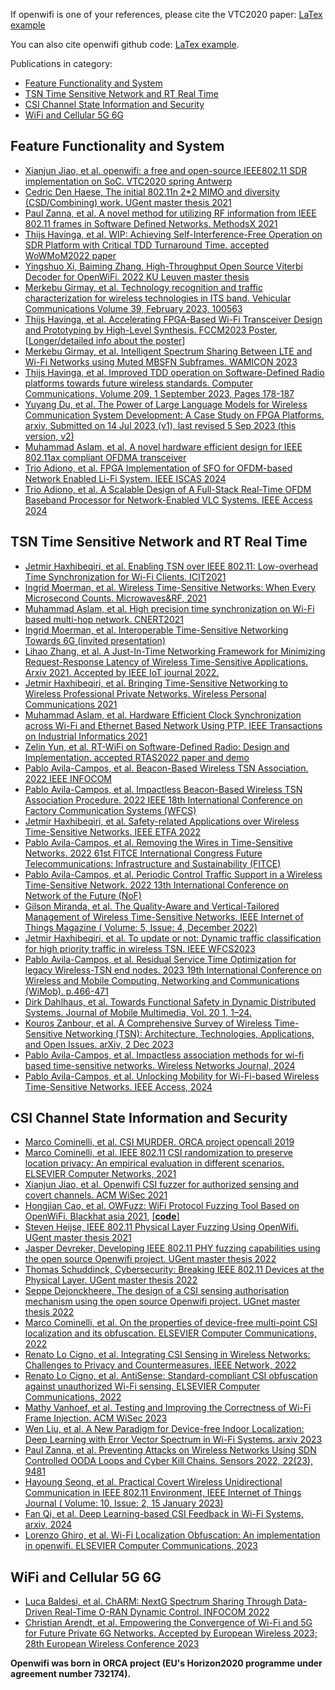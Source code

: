 <!--
Author: Xianjun jiao
SPDX-FileCopyrightText: 2021 UGent
SPDX-License-Identifier: AGPL-3.0-or-later
-->

If openwifi is one of your references, please cite the VTC2020 paper: [LaTex example](cite-openwifi-vtc-paper.md)

You can also cite openwifi github code: [LaTex example](cite-openwifi-github-code.md).

Publications in category:
- [Feature Functionality and System](#Feature-Functionality-and-System)
- [TSN Time Sensitive Network and RT Real Time](#TSN-Time-Sensitive-Network-and-RT-Real-Time)
- [CSI Channel State Information and Security](#CSI-Channel-State-Information-and-Security)
- [WiFi and Cellular 5G 6G](#WiFi-and-Cellular-5G-6G)

## Feature Functionality and System
- [Xianjun Jiao, et al. openwifi: a free and open-source IEEE802.11 SDR implementation on SoC. VTC2020 spring Antwerp](https://www.orca-project.eu/wp-content/uploads/sites/4/2020/03/openwifi-vtc-antwerp-PID1249076.pdf)
- [Cedric Den Haese, The initial 802.11n 2*2 MIMO and diversity (CSD/Combining) work. UGent master thesis 2021](https://github.com/open-sdr/openwifi-hw-img/raw/master/doc_repo/Cedric_Den_Haese_masterproef.pdf)
- [Paul Zanna, et al. A novel method for utilizing RF information from IEEE 802.11 frames in Software Defined Networks. MethodsX 2021](https://www.sciencedirect.com/science/article/pii/S2215016121003368)
- [Thijs Havinga, et al. WIP: Achieving Self-Interference-Free Operation on SDR Platform with Critical TDD Turnaround Time. accepted WoWMoM2022 paper](https://arxiv.org/abs/2204.07354)
- [Yingshuo Xi, Baiming Zhang. High-Throughput Open Source Viterbi Decoder for OpenWiFi. 2022 KU Leuven master thesis](https://github.com/BaimingZhang26213/viterbi_decoder)
- [Merkebu Girmay, et al. Technology recognition and traffic characterization for wireless technologies in ITS band. Vehicular Communications Volume 39, February 2023, 100563](https://doi.org/10.1016/j.vehcom.2022.100563)
- [Thijs Havinga, et al. Accelerating FPGA-Based Wi-Fi Transceiver Design and Prototyping by High-Level Synthesis. FCCM2023 Poster](https://github.com/open-sdr/openwifi-hw-img/raw/master/doc_repo/Thijs-FCCM2023-poster.jpg), [[Longer/detailed info about the poster](https://arxiv.org/abs/2305.13351)]
- [Merkebu Girmay, et al. Intelligent Spectrum Sharing Between LTE and Wi-Fi Networks using Muted MBSFN Subframes. WAMICON 2023](https://ieeexplore.ieee.org/abstract/document/10124903)
- [Thijs Havinga, et al. Improved TDD operation on Software-Defined Radio platforms towards future wireless standards. Computer Communications, Volume 209, 1 September 2023, Pages 178-187](https://doi.org/10.1016/j.comcom.2023.06.026)
- [Yuyang Du, et al. The Power of Large Language Models for Wireless Communication System Development: A Case Study on FPGA Platforms. arxiv, Submitted on 14 Jul 2023 (v1), last revised 5 Sep 2023 (this version, v2)](https://arxiv.org/abs/2307.07319)
- [Muhammad Aslam, et al. A novel hardware efficient design for IEEE 802.11ax compliant OFDMA transceiver](https://www.sciencedirect.com/science/article/pii/S0140366424000926?dgcid=coauthor)
- [Trio Adiono, et al. FPGA Implementation of SFO for OFDM-based Network Enabled Li-Fi System. IEEE ISCAS 2024](https://ieeexplore.ieee.org/abstract/document/10557957)
- [Trio Adiono, et al. A Scalable Design of A Full-Stack Real-Time OFDM Baseband Processor for Network-Enabled VLC Systems. IEEE Access 2024](https://ieeexplore.ieee.org/document/10589620)

## TSN Time Sensitive Network and RT Real Time
- [Jetmir Haxhibeqiri, et al. Enabling TSN over IEEE 802.11: Low-overhead Time Synchronization for Wi-Fi Clients. ICIT2021](https://biblio.ugent.be/publication/8700714/file/8700715.pdf)
- [Ingrid Moerman, et al. Wireless Time-Sensitive Networks: When Every Microsecond Counts. Microwaves&RF, 2021](https://www.mwrf.com/technologies/systems/article/21164984/wireless-timesensitive-networks-when-every-microsecond-counts)
- [Muhammad Aslam, et al. High precision time synchronization on Wi-Fi based multi-hop network. CNERT2021](https://biblio.ugent.be/publication/8709058/file/8709060.pdf)
- [Ingrid Moerman, et al. Interoperable Time-Sensitive Networking Towards 6G (invited presentation)](https://biblio.ugent.be/publication/8719532/file/8719533.pdf)
- [Lihao Zhang, et al. A Just-In-Time Networking Framework for Minimizing Request-Response Latency of Wireless Time-Sensitive Applications. Arxiv 2021. Accepted by IEEE IoT journal 2022.](https://arxiv.org/abs/2109.03032)
- [Jetmir Haxhibeqiri, et al. Bringing Time-Sensitive Networking to Wireless Professional Private Networks. Wireless Personal Communications 2021](https://link.springer.com/article/10.1007/s11277-021-09056-0)
- [Muhammad Aslam, et al. Hardware Efficient Clock Synchronization across Wi-Fi and Ethernet Based Network Using PTP. IEEE Transactions on Industrial Informatics 2021](https://ieeexplore.ieee.org/document/9573364)
- [Zelin Yun, et al. RT-WiFi on Software-Defined Radio: Design and Implementation. accepted RTAS2022 paper and demo](https://arxiv.org/abs/2203.10390)
- [Pablo Avila-Campos, et al. Beacon-Based Wireless TSN Association. 2022 IEEE INFOCOM](https://imec-publications.be/bitstream/handle/20.500.12860/40111/8126_acc.pdf?sequence=2)
- [Pablo Avila-Campos, et al. Impactless Beacon-Based Wireless TSN Association Procedure. 2022 IEEE 18th International Conference on Factory Communication Systems (WFCS)](https://ieeexplore.ieee.org/abstract/document/9779186)
- [Jetmir Haxhibeqiri, et al. Safety-related Applications over Wireless Time-Sensitive Networks. IEEE ETFA 2022](https://biblio.ugent.be/publication/8770625/file/8770627.pdf)
- [Pablo Avila-Campos, et al. Removing the Wires in Time-Sensitive Networks. 2022 61st FITCE International Congress Future Telecommunications: Infrastructure and Sustainability (FITCE)](https://ieeexplore.ieee.org/abstract/document/9934268)
- [Pablo Avila-Campos, et al. Periodic Control Traffic Support in a Wireless Time-Sensitive Network. 2022 13th International Conference on Network of the Future (NoF)](https://ieeexplore.ieee.org/document/9942586)
- [Gilson Miranda, et al. The Quality-Aware and Vertical-Tailored Management of Wireless Time-Sensitive Networks. IEEE Internet of Things Magazine ( Volume: 5, Issue: 4, December 2022)](https://ieeexplore.ieee.org/abstract/document/10012491)
- [Jetmir Haxhibeqiri, et al. To update or not: Dynamic traffic classification for high priority traffic in wireless TSN. IEEE WFCS2023](http://hdl.handle.net/1854/LU-01GZNGJFAJQRM3NX7FY5VRB4MR)
- [Pablo Avila-Campos, et al. Residual Service Time Optimization for legacy Wireless-TSN end nodes. 2023 19th International Conference on Wireless and Mobile Computing, Networking and Communications (WiMob). p.466-471](https://ieeexplore.ieee.org/document/10187722)
- [Dirk Dahlhaus, et al. Towards Functional Safety in Dynamic Distributed Systems. Journal of Mobile Multimedia, Vol. 20 1, 1–24.](https://biblio.ugent.be/publication/01HGD7JAZY0YAQ1T13HQV35JC0/file/01HGD7PD2WRP9QW7J1G964Z6Y7.pdf)
- [Kouros Zanbour, et al. A Comprehensive Survey of Wireless Time-Sensitive Networking (TSN): Architecture, Technologies, Applications, and Open Issues. arXiv, 2 Dec 2023](https://arxiv.org/abs/2312.01204)
- [Pablo Avila-Campos, et al. Impactless association methods for wi-fi based time-sensitive networks. Wireless Networks Journal, 2024](https://trebuchet.public.springernature.app/get_content/5ddce362-b52a-4591-8eca-3e2e1b201114?utm_source=rct_congratemailt&utm_medium=email&utm_campaign=nonoa_20240221&utm_content=10.1007/s11276-024-03681-w)
- [Pablo Avila-Campos, et al. Unlocking Mobility for Wi-Fi-based Wireless Time-Sensitive Networks. IEEE Access, 2024](https://ieeexplore.ieee.org/document/10443947)

## CSI Channel State Information and Security
- [Marco Cominelli, et al. CSI MURDER. ORCA project opencall 2019](https://ans.unibs.it/projects/csi-murder/)
- [Marco Cominelli, et al. IEEE 802.11 CSI randomization to preserve location privacy: An empirical evaluation in different scenarios. ELSEVIER Computer Networks, 2021](https://www.sciencedirect.com/science/article/abs/pii/S138912862100102X)
- [Xianjun Jiao, et al. Openwifi CSI fuzzer for authorized sensing and covert channels. ACM WiSec 2021](https://dl.acm.org/doi/pdf/10.1145/3448300.3468255)
- [Hongjian Cao, et al. OWFuzz: WiFi Protocol Fuzzing Tool Based on OpenWiFi. Blackhat asia 2021](https://www.blackhat.com/asia-21/arsenal/schedule/#owfuzz-wifi-protocol-fuzzing-tool-based-on-openwifi-22569), [[**code**]](https://github.com/alipay/Owfuzz)
- [Steven Heijse, IEEE 802.11 Physical Layer Fuzzing Using OpenWifi. UGent master thesis 2021](https://github.com/open-sdr/openwifi-hw-img/raw/master/doc_repo/Steven_Heijse_masterproef.pdf)
- [Jasper Devreker, Developing IEEE 802.11 PHY fuzzing capabilities using the open source Openwifi project. UGent master thesis 2022](https://github.com/open-sdr/openwifi-hw-img/raw/master/doc_repo/Jasper_Devreker_masterproef.pdf)
- [Thomas Schuddinck, Cybersecurity: Breaking IEEE 802.11 Devices at the Physical Layer. UGent master thesis 2022](https://github.com/open-sdr/openwifi-hw-img/raw/master/doc_repo/Thomas_Schuddinck_masterproef.pdf)
- [Seppe Dejonckheere, The design of a CSI sensing authorisation mechanism using the open source Openwifi project. UGnet master thesis 2022](https://github.com/open-sdr/openwifi-hw-img/raw/master/doc_repo/Seppe_Dejonckheere_masterproef.pdf)
- [Marco Cominelli, et al. On the properties of device-free multi-point CSI localization and its obfuscation. ELSEVIER Computer Communications, 2022](https://www.sciencedirect.com/science/article/pii/S014036642200086X)
- [Renato Lo Cigno, et al. Integrating CSI Sensing in Wireless Networks: Challenges to Privacy and Countermeasures. IEEE Network, 2022](https://ieeexplore.ieee.org/document/9919763)
- [Renato Lo Cigno, et al. AntiSense: Standard-compliant CSI obfuscation against unauthorized Wi-Fi sensing. ELSEVIER Computer Communications, 2022](https://www.sciencedirect.com/science/article/pii/S0140366421004916)
- [Mathy Vanhoef, et al. Testing and Improving the Correctness of Wi-Fi Frame Injection. ACM WiSec 2023](https://papers.mathyvanhoef.com/wisec2023-wifi-injection.pdf)
- [Wen Liu, et al. A New Paradigm for Device-free Indoor Localization: Deep Learning with Error Vector Spectrum in Wi-Fi Systems. arxiv 2023](https://arxiv.org/pdf/2304.06490.pdf)
- [Paul Zanna, et al. Preventing Attacks on Wireless Networks Using SDN Controlled OODA Loops and Cyber Kill Chains. Sensors 2022, 22(23), 9481](https://www.mdpi.com/1986552)
- [Hayoung Seong, et al. Practical Covert Wireless Unidirectional Communication in IEEE 802.11 Environment, IEEE Internet of Things Journal ( Volume: 10, Issue: 2, 15 January 2023)](https://ieeexplore.ieee.org/abstract/document/9881568)
- [Fan Qi, et al. Deep Learning-based CSI Feedback in Wi-Fi Systems, arxiv, 2024](https://arxiv.org/pdf/2407.05905)
- [Lorenzo Ghiro, et al. Wi-Fi Localization Obfuscation: An implementation in openwifi. ELSEVIER Computer Communications, 2023](http://www.sciencedirect.com/science/article/pii/S0140366423001111)


## WiFi and Cellular 5G 6G
- [Luca Baldesi, et al. ChARM: NextG Spectrum Sharing Through Data-Driven Real-Time O-RAN Dynamic Control. INFOCOM 2022](https://ece.northeastern.edu/wineslab/papers/BaldesiInfocom22.pdf)
- [Christian Arendt, et al. Empowering the Convergence of Wi-Fi and 5G for Future Private 6G Networks. Accepted by European Wireless 2023; 28th European Wireless Conference 2023](https://cni.etit.tu-dortmund.de/storages/cni-etit/r/Research/Publications/2023/Arendt_2023_EW/2023_openwifi_ew_cr.pdf)

**Openwifi was born in ORCA project (EU's Horizon2020 programme under agreement number 732174).**
